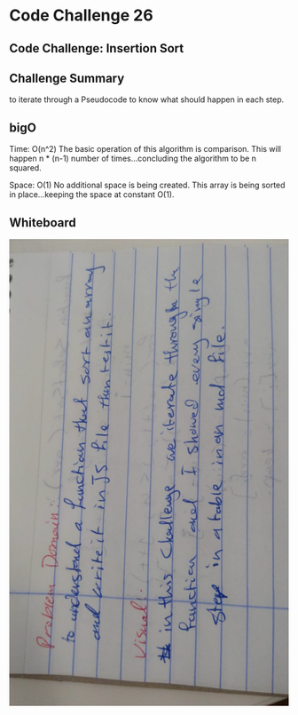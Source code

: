 # Code Challenge 26

## Code Challenge: Insertion Sort

## Challenge Summary
to iterate through a Pseudocode to know what should happen in each step.

## bigO
Time: O(n^2)
The basic operation of this algorithm is comparison. This will happen n * (n-1) number of times…concluding the algorithm to be n squared.

Space: O(1)
No additional space is being created. This array is being sorted in place…keeping the space at constant O(1).


 ## Whiteboard 
 ![](img/challenge26.jpeg)